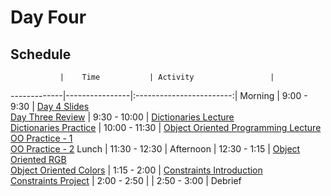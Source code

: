 # Day Four

## Schedule
 	           |	Time           | Activity                 |
-------------|----------------|:------------------------:|
 Morning	    |  9:00 - 9:30   | [Day 4 Slides]()<br>[Day Three Review](https://github.com/upperlinecode/intro-to-swift/tree/master/day-4/DayThreeReview.playground)
        	    |  9:30 - 10:00  | [Dictionaries Lecture](https://github.com/upperlinecode/intro-to-swift/blob/master/day-4/intro-dictionaries.md)<br>[Dictionaries Practice](https://github.com/upperlinecode/intro-to-swift/tree/master/day-4/DictionariesPractice.playground)
       	     |  10:00 - 11:30 | [Object Oriented Programming Lecture](https://github.com/upperlinecode/intro-to-swift/blob/master/day-4/intro-object-orientation.md)<br>[OO Practice - 1](https://github.com/upperlinecode/intro-to-swift/tree/master/day-4/OOPractice1.playground)<br>[OO Practice - 2](https://github.com/upperlinecode/intro-to-swift/tree/master/day-4/OOPractice2.playground)
 Lunch       |  11:30 - 12:30 | 
 Afternoon   |  12:30 - 1:15  | [Object Oriented RGB](https://github.com/upperlinecode/intro-to-swift/blob/master/day-4/oo-colors-walkthrough.md)<br>[Object Oriented Colors](https://github.com/upperlinecode/intro-to-swift/tree/master/day-4/ObjectOrientedColors)
       	     |  1:15 - 2:00   | [Constraints Introduction](https://github.com/upperlinecode/intro-to-swift/blob/master/day-4/intro-constraints.md)<br>[Constraints Project](https://github.com/upperlinecode/intro-to-swift/tree/master/day-4/ConstraintsIntroduction)
       	     |  2:00 - 2:50   | []()
       	     |  2:50 - 3:00   | Debrief

